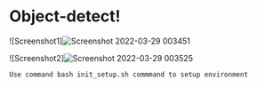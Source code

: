 # Object-detect!

![Screenshot1]![Screenshot 2022-03-29 003451](https://user-images.githubusercontent.com/77981264/160469732-eba1b486-6306-4ddf-8c71-6abaeb7ebbca.png)


![Screenshot2]![Screenshot 2022-03-29 003525](https://user-images.githubusercontent.com/77981264/160469656-9516ab78-2606-401c-b1ca-ea2dc0ea5fb2.png)


```
Use command bash init_setup.sh commmand to setup environment
```

